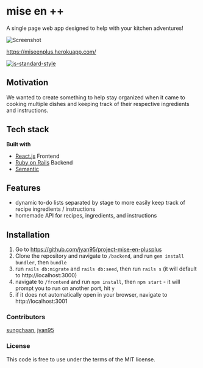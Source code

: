 # mise en ++
A single page web app designed to help with your kitchen adventures!

![Screenshot](https://i.imgur.com/p9mCAIP.png)

https://miseenplus.herokuapp.com/

[![js-standard-style](https://img.shields.io/badge/code%20style-standard-brightgreen.svg?style=flat)](https://github.com/feross/standard)

## Motivation

We wanted to create something to help stay organized when it came to cooking multiple dishes and keeping track of their respective ingredients and instructions.

## Tech stack

<b>Built with</b>
- [React.js](https://reactjs.org/) Frontend
- [Ruby on Rails](https://rubyonrails.org/) Backend 
- [Semantic](https://react.semantic-ui.com/)

## Features

- dynamic to-do lists separated by stage to more easily keep track of recipe ingredients / instructions
- homemade API for recipes, ingredients, and instructions
  
## Installation

1. Go to https://github.com/jyan95/project-mise-en-plusplus
2. Clone the repository and navigate to `/backend`, and run `gem install bundler`, then `bundle`
3. run `rails db:migrate` and `rails db:seed`, then run `rails s` (it will default to http://localhost:3000)
4. navigate to `/frontend` and run `npm install`, then `npm start` - it will prompt you to run on another port, hit `y`
5. if it does not automatically open in your browser, navigate to http://localhost:3001

### Contributors
[sungchaan](https://github.com/sungchaan), [jyan95](https://github.com/jyan95)

### License
This code is free to use under the terms of the MIT license.


